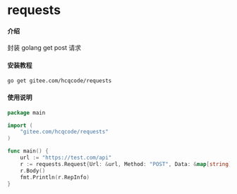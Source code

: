 # requests

#### 介绍

封装 golang get post 请求

#### 安装教程

```bash
go get gitee.com/hcqcode/requests
```

#### 使用说明

```go
package main

import (
	"gitee.com/hcqcode/requests"
)

func main() {
    url := "https://test.com/api"
    r := requests.Request{Url: &url, Method: "POST", Data: &map[string]string{}, Headers: &map[string]string{},BasicAuth: &map[string]string{}}
    r.Body()
    fmt.Println(r.RepInfo)
}
```
